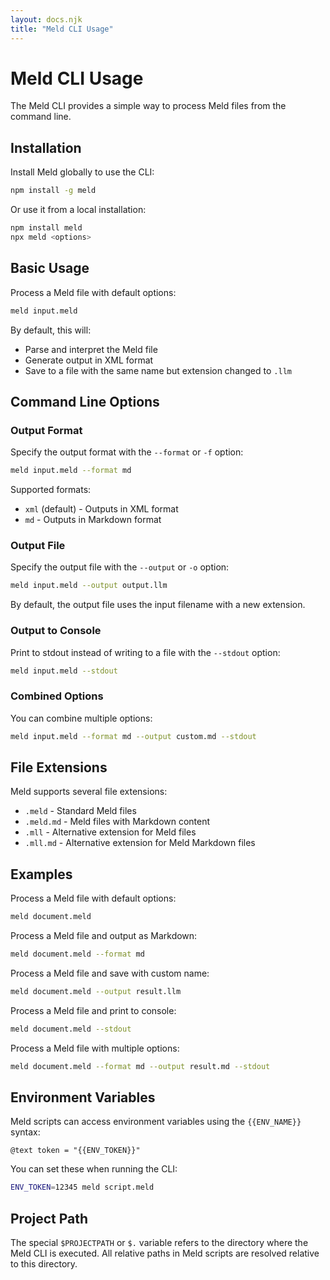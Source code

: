 ```yaml
---
layout: docs.njk
title: "Meld CLI Usage"
---
```


# Meld CLI Usage

The Meld CLI provides a simple way to process Meld files from the command line.

## Installation

Install Meld globally to use the CLI:

```bash
npm install -g meld
```

Or use it from a local installation:

```bash
npm install meld
npx meld <options>
```

## Basic Usage

Process a Meld file with default options:

```bash
meld input.meld
```

By default, this will:
- Parse and interpret the Meld file
- Generate output in XML format
- Save to a file with the same name but extension changed to `.llm`

## Command Line Options

### Output Format

Specify the output format with the `--format` or `-f` option:

```bash
meld input.meld --format md
```

Supported formats:
- `xml` (default) - Outputs in XML format
- `md` - Outputs in Markdown format

### Output File

Specify the output file with the `--output` or `-o` option:

```bash
meld input.meld --output output.llm
```

By default, the output file uses the input filename with a new extension.

### Output to Console

Print to stdout instead of writing to a file with the `--stdout` option:

```bash
meld input.meld --stdout
```

### Combined Options

You can combine multiple options:

```bash
meld input.meld --format md --output custom.md --stdout
```

## File Extensions

Meld supports several file extensions:

- `.meld` - Standard Meld files
- `.meld.md` - Meld files with Markdown content
- `.mll` - Alternative extension for Meld files
- `.mll.md` - Alternative extension for Meld Markdown files

## Examples

Process a Meld file with default options:
```bash
meld document.meld
```

Process a Meld file and output as Markdown:
```bash
meld document.meld --format md
```

Process a Meld file and save with custom name:
```bash
meld document.meld --output result.llm
```

Process a Meld file and print to console:
```bash
meld document.meld --stdout
```

Process a Meld file with multiple options:
```bash
meld document.meld --format md --output result.md --stdout
```

## Environment Variables

Meld scripts can access environment variables using the `{{ENV_NAME}}` syntax:

```meld
@text token = "{{ENV_TOKEN}}"
```

You can set these when running the CLI:

```bash
ENV_TOKEN=12345 meld script.meld
```

## Project Path

The special `$PROJECTPATH` or `$.` variable refers to the directory where the Meld CLI is executed. All relative paths in Meld scripts are resolved relative to this directory.